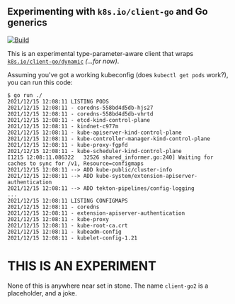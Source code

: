 ## Experimenting with `k8s.io/client-go` and Go generics

[![Build](https://github.com/imjasonh/client-go2/actions/workflows/build.yaml/badge.svg)](https://github.com/imjasonh/client-go2/actions/workflows/build.yaml)

This is an experimental type-parameter-aware client that wraps [`k8s.io/client-go/dynamic`](https://pkg.go.dev/k8s.io/client-go/dynamic) _(...for now)_.

Assuming you've got a working kubeconfig (does `kubectl get pods` work?), you can run this code:

```
$ go run ./
2021/12/15 12:08:11 LISTING PODS
2021/12/15 12:08:11 - coredns-558bd4d5db-hjs27
2021/12/15 12:08:11 - coredns-558bd4d5db-vhrtd
2021/12/15 12:08:11 - etcd-kind-control-plane
2021/12/15 12:08:11 - kindnet-c977m
2021/12/15 12:08:11 - kube-apiserver-kind-control-plane
2021/12/15 12:08:11 - kube-controller-manager-kind-control-plane
2021/12/15 12:08:11 - kube-proxy-fgpfd
2021/12/15 12:08:11 - kube-scheduler-kind-control-plane
I1215 12:08:11.086322   32526 shared_informer.go:240] Waiting for caches to sync for /v1, Resource=configmaps
2021/12/15 12:08:11 --> ADD kube-public/cluster-info
2021/12/15 12:08:11 --> ADD kube-system/extension-apiserver-authentication
2021/12/15 12:08:11 --> ADD tekton-pipelines/config-logging
...
2021/12/15 12:08:11 LISTING CONFIGMAPS
2021/12/15 12:08:11 - coredns
2021/12/15 12:08:11 - extension-apiserver-authentication
2021/12/15 12:08:11 - kube-proxy
2021/12/15 12:08:11 - kube-root-ca.crt
2021/12/15 12:08:11 - kubeadm-config
2021/12/15 12:08:11 - kubelet-config-1.21
```

# THIS IS AN EXPERIMENT

None of this is anywhere near set in stone.
The name `client-go2` is a placeholder, and a joke.
